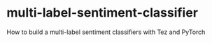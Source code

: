 # multi-label-sentiment-classifier
How to build a multi-label sentiment classifiers with Tez and PyTorch
